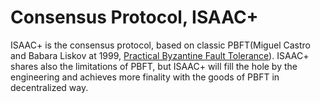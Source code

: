 # Consensus Protocol, ISAAC+

ISAAC+ is the consensus protocol, based on classic PBFT(Miguel Castro and Babara Liskov at 1999, [Practical Byzantine Fault Tolerance](http://pmg.csail.mit.edu/papers/osdi99.pdf)). ISAAC+ shares also the limitations of PBFT, but ISAAC+ will fill the hole by the engineering and achieves more finality with the goods of PBFT in decentralized way.

